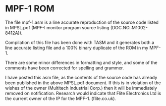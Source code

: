 # MPF-1 ROM
The file mpf-1.asm is a line accurate reproduction of the source code listed in MPSL.pdf (MPF-I monitor program source listing (DOC.NO.:M1002-8412A)).

Compilation of this file has been done with TASM and it generates both a line accurate listing file and a 100% binary duplicate
of the ROM in my MPF-1.

There are some minor differences in formatting and style, and some of the comments have been corrected for spelling and grammer.

I have posted this asm file, as the contents of the source code has already been published in the above MPSL.pdf document. 
If this is in violation of the wishes of the owner (Multitech Industrial Corp.) then it will be immediately removed on notification.
Research would indicate that Flite Electronics Ltd is the current owner of the IP for the MPF-1. (flite.co.uk).
